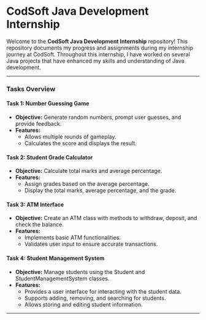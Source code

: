 # CodSoft Java Development Internship

Welcome to the **CodSoft Java Development Internship** repository! This repository documents my progress and assignments during my internship journey at CodSoft. Throughout this internship, I have worked on several Java projects that have enhanced my skills and understanding of Java development.

---

### **Tasks Overview**

#### **Task 1: Number Guessing Game**
- **Objective:** Generate random numbers, prompt user guesses, and provide feedback.
- **Features:**
  - Allows multiple rounds of gameplay.
  - Calculates the score and displays the result.

#### **Task 2: Student Grade Calculator**
- **Objective:** Calculate total marks and average percentage.
- **Features:**
  - Assign grades based on the average percentage.
  - Display the total marks, average percentage, and the grade.

#### **Task 3: ATM Interface**
- **Objective:** Create an ATM class with methods to withdraw, deposit, and check the balance.
- **Features:**
  - Implements basic ATM functionalities.
  - Validates user input to ensure accurate transactions.

#### **Task 4: Student Management System**
- **Objective:** Manage students using the Student and StudentManagementSystem classes.
- **Features:**
  - Provides a user interface for interacting with the student data.
  - Supports adding, removing, and searching for students.
  - Allows storing and editing student information.

---
